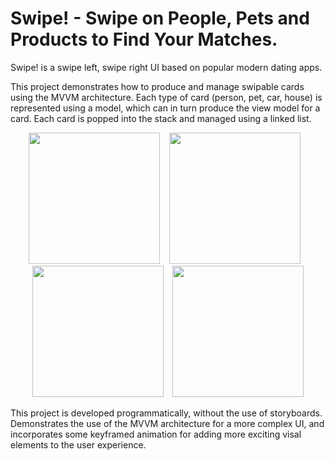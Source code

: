 # Swipe! - Swipe on People, Pets and Products to Find Your Matches.
Swipe! is a swipe left, swipe right UI based on popular modern dating apps.

This project demonstrates how to produce and manage swipable cards using the MVVM architecture. Each type of card (person, pet, car, house) is represented using a model, which can in turn produce the view model for a card. Each card is popped into the stack and managed using a linked list.

<p align="center">
<img src="https://github.com/jack-a-smith/iOS_swipe_card_UI/blob/master/readme_images/home.png" width="210"> &ensp; <img src="https://github.com/jack-a-smith/iOS_swipe_card_UI/blob/master/readme_images/swipe_left.png" width="210"> &ensp; <img src="https://github.com/jack-a-smith/iOS_swipe_card_UI/blob/master/readme_images/swipe_right.png" width="210"> &ensp; <img src="https://github.com/jack-a-smith/iOS_swipe_card_UI/blob/master/readme_images/match.png" width="210">
</p>

This project is developed programmatically, without the use of storyboards. Demonstrates the use of the MVVM architecture for a more complex UI, and incorporates some keyframed animation for adding more exciting visal elements to the user experience.
